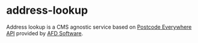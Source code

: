 # address-lookup
Address lookup is a CMS agnostic service based on [Postcode Everywhere API](http://ws.afd.co.uk/) provided by [AFD Software](https://www.afd.co.uk/).
